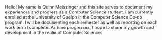 Hello! My name is Quinn Meiszinger and this site serves to document my experiences and progress as a Computer Science student. I am currently enrolled at the University of Guelph in the Computer Science Co-op program. I will be documenting each semester as well as reporting on each work term I complete. As time progresses, I hope to share my growth and development in the realm of Computer Science.
